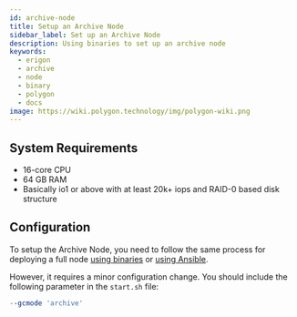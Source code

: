 ```yaml
---
id: archive-node
title: Setup an Archive Node
sidebar_label: Set up an Archive Node
description: Using binaries to set up an archive node
keywords:
  - erigon
  - archive
  - node
  - binary
  - polygon
  - docs
image: https://wiki.polygon.technology/img/polygon-wiki.png
---
```


## System Requirements

- 16-core CPU
- 64 GB RAM
- Basically io1 or above with at least 20k+ iops and RAID-0 based disk structure

## Configuration

To setup the Archive Node, you need to follow the same process for deploying a full node [using binaries](/operate/full-node-binaries.md) or [using Ansible](/operate/full-node-deployment.md).

However, it requires a minor configuration change. You should include the following parameter in the `start.sh` file:

```makefile
--gcmode 'archive'
```